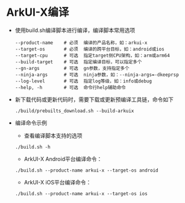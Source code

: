 # ArkUI-X编译

- 使用build.sh编译脚本进行编译，编译脚本常用选项

  ```shell
  --product-name    # 必须  编译的产品名称，如：arkui-x
  --target-os       # 必须  编译的跨平台目标，如：android或ios
  --target-cpu      # 可选  指定target侧CPU架构，如：arm或arm64
  --build-target    # 可选  指定编译目标，可以指定多个
  --gn-args         # 可选  gn参数，支持指定多个
  --ninja-args      # 可选  ninja参数，如：--ninja-args=-dkeeprsp
  --log-level       # 可选  指定log等级，如：info或debug
  --help, -h        # 可选  命令行help辅助命令
  ```

- 新下载代码或更新代码时，需要下载或更新预编译工具链，命令如下
  ```
  ./build/prebuilts_download.sh --build-arkuix
  ```
- 编译命令示例
  - 查看编译脚本支持的选项
  ```
  ./build.sh -h
  ```

  - ArkUI-X Android平台编译命令：

  ```shell
  ./build.sh --product-name arkui-x --target-os android
  ```

  - ArkUI-X iOS平台编译命令：

  ```shell
  ./build.sh --product-name arkui-x --target-os ios
  ```